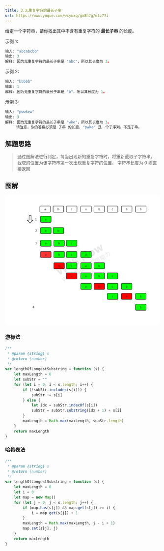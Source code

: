 ```yaml
---
title: 3.无重复字符的最长子串
url: https://www.yuque.com/wcywxq/gm8h7g/mtz77i
---
```


给定一个字符串，请你找出其中不含有重复字符的 **最长子串** 的长度。

示例 1:

```javascript
输入: "abcabcbb"
输出: 3 
解释: 因为无重复字符的最长子串是 "abc"，所以其长度为 3。
```

示例 2:

```javascript
输入: "bbbbb"
输出: 1
解释: 因为无重复字符的最长子串是 "b"，所以其长度为 1。
```

示例 3:

```javascript
输入: "pwwkew"
输出: 3
解释: 因为无重复字符的最长子串是 "wke"，所以其长度为 3。
     请注意，你的答案必须是 子串 的长度，"pwke" 是一个子序列，不是子串。
```

<a name="0c223e18"></a>

## 解题思路

> 通过图解法进行判定，每当出现新的重复字符时，将重新截取子字符串。
> 截取的位置为该字符串第一次出现重复字符的位置。
> 字符串长度为 0 则直接返回

<a name="571f6dbc"></a>

## 图解

![无重复字符最长子串.png](../assets/mtz77i/1608705746422-bc6ae42d-4e42-4012-b984-b85746b53b21.png) <a name="Nm6k0"></a>

### 游标法

```javascript
/**
 * @param {string} s
 * @return {number}
 */
var lengthOfLongestSubstring = function (s) {
    let maxLength = 0
    let subStr = ""
    for (let i = 0; i < s.length; i++) {
        if (!subStr.includes(s[i])) {
            subStr += s[i]
        } else {
            let idx = subStr.indexOf(s[i])
            subStr = subStr.substring(idx + 1) + s[i]
        }
        maxLength = Math.max(maxLength, subStr.length)
    }
    return maxLength
}
```

<a name="zv5Wo"></a>

### 哈希表法

```javascript
/**
 * @param {string} s
 * @return {number}
 */
var lengthOfLongestSubstring = function (s) {
    let maxLength = 0
    let i = 0
    let map = new Map()
    for (let j = 0; j < s.length; j++) {
        if (map.has(s[j]) && map.get(s[j]) >= i) {
            i = map.get(s[j]) + 1
        }
        maxLength = Math.max(maxLength, j - i + 1)
        map.set(s[j], j)
    }
    return maxLength
}
```
